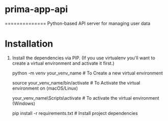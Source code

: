 # prima-app-api

==============
Python-based API server for managing user data

# Installation

1. Install the dependencies via PIP. (If you use virtualenv you'll want to
   create a virtual environment and activate it first.)

   python -m venv your_venv_name # To Create a new virtual environment

   source your_venv_name/bin/activate # To Activate the virtual environment on (macOS/Linux)

   your_venv_name\Scripts\activate # To activate the virtual environment (Windows)

   pip install -r requirements.txt # Install project dependencies

